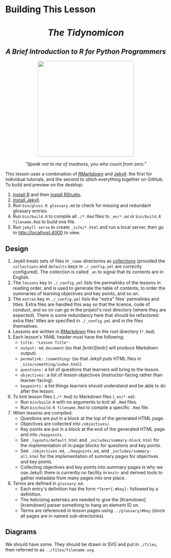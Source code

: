 # Building This Lesson

<div align="center">
  <h1><em>The Tidynomicon</em></h1>
  <h2><em>A Brief Introduction to R for Python Programmers</em></h2>
  <img src="https://raw.githubusercontent.com/gvwilson/tidynomicon/master/files/cthulhu.svg" width="300" />
  <p><em>"Speak not to me of madness, you who count from zero."</em></p>
</div>

This lesson uses a combination of [RMarkdown][rmarkdown] and [Jekyll][jekyll]:
the first for individual tutorials, and the second to stitch everything together on GitHub.
To build and preview on the desktop:

1.  [Install R][r-install] and then [install RStudio][rstudio-install].
2.  [Install Jekyll][jekyll-install].
3.  Run `bin/gloss.R glossary.md` to check for missing and redundant glossary entries.
4.  Run `bin/build.R` to compile all `./*.Rmd` files to `_en/*.md`
    or `bin/build.R filename.Rmd` to build one file.
3.  Run `jekyll serve` to create `_site/*.html` and run a local server,
    then go to <http://localhost:4000> to view.

## Design

1.  Jeykll treats sets of files in `_name` directories as [collections][jekyll-collection]
    (provided the `collections` and `defaults` keys in `./_config.yml` are correctly configured).
    The collection is called `_en` to signal that its contents are in English.
2.  The `lessons` key in `./_config.yml` lists the permalinks of the lessons in reading order,
    and is used to generate the table of contents,
    to order the summaries of learning objectives and key points,
    and so on.
3.  The `extras` key in `./_config.yml` lists the "extra" files' permalinks and titles.
    Extra files are handled this way so that the licence, code of conduct, and so on
    can go in the project's root directory (where they are expected).
    There is some redundancy here that should be refactored:
    extra files' titles are specified in `./_config.yml` and in the files themselves.
4.  Lessons are written in [RMarkdown][rmarkdown] files in the root directory (`*.Rmd`).
5.  Each lesson's YAML header must have the following:
    -   `title: "Lesson Title"`.
    -   `output: md_document` (so that [knitr][knitr] will produce Markdown output).
    -	`permalink: /something/` (so that Jekyll puts HTML files in `_site/something/index.html`).
    -	`questions:` a list of questions that learners will bring to the lesson.
    -	`objectives:` a list of lesson objectives (instructor-facing rather than learner-facing).
    -	`keypoints:` a list things learners should understand and be able to do after the lesson.
6.  To knit lesson files (`./*.Rmd`) to Markdown files (`_en/*.md`):
    -   Run `bin/build.R` with no arguments to knit all `.Rmd` files.
    -   Run `bin/build.R filename.Rmd` to compile a specific `.Rmd` file.
7.  When lessons are compiled:
    -   Questions are put in a block at the top of the generated HTML page.
    -   Objectives are collected into `/objectives/`.
    -   Key points are put in a block at the end of the generated HTML page and into `/keypoints`.
    -   See `_layouts/default.html` and `_includes/summary-block.html` for the implementation
    	of in-page blocks for questions and key points.
    -   See `./objectives.md`, `./keypoints.md`, and `_includes/summary-all.html` for the implementation
    	of summary pages for objectives and key points.
    -   Collecting objectives and key points into summary pages is why we use Jekyll:
        there is currently no facility in `knitr` and derived tools to gather metadata from many pages into one place.
8.  Terms are defined in `glossary.md`.
    -   Each entry's definition has the form `*Term*{:#key}:` followed by a definition.
    -   The italicizing asterisks are needed to give the [Kramdown][kramdown] parser something to hang an element ID on.
    -	Terms are referenced in lesson pages using `../glossary/#key`
        (since all pages are in named sub-directories).

## Diagrams

We should have some.
They should be drawn in SVG and put in `./files`,
then referred to as `../files/filename.svg`.

[jekyll]: https://jekyllrb.com/
[jekyll-collection]: https://jekyllrb.com/docs/collections/
[jekyll-install]: https://jekyllrb.com/docs/installation/
[rmarkdown]: https://rmarkdown.rstudio.com/
[r-install]: https://cran.rstudio.com/
[rstudio-install]: https://www.rstudio.com/products/rstudio/download/

